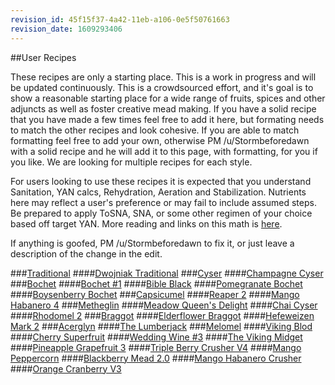 ```yaml
---
revision_id: 45f15f37-4a42-11eb-a106-0e5f50761663
revision_date: 1609293406
---
```



##User Recipes

These recipes are only a starting place. This is a work in progress and will be updated continuously. This is a crowdsourced effort, and it's goal is to show a reasonable starting place for a wide range of fruits, spices and other adjuncts as well as foster creative mead making. If you have a solid recipe that you have made a few times feel free to add it here, but formating needs to match the other recipes and look cohesive. If you are able to match formatting feel free to add your own, otherwise PM /u/Stormbeforedawn with a solid recipe and he will add it to this page, with formatting, for you if you like. We are looking for multiple recipes for each style. 

For users looking to use these recipes it is expected that you understand Sanitation, YAN calcs, Rehydration, Aeration and Stabilization. Nutrients here may reflect a user's preference or may fail to include assumed steps. Be prepared to apply ToSNA, SNA, or some other regimen of your choice based off target YAN. More reading and links on this math is [here](/process/process_summary).

If anything is goofed, PM /u/Stormbeforedawn to fix it, or just leave a description of the change in the edit.


###[Traditional](/userrecipes/traditional)
####[Dwojniak Traditional](/userrecipes/traditional#dwojniak_traditional)
###[Cyser](/userrecipes/cyser)
####[Champagne Cyser](/userrecipes/cyser#champagne_cyser)
###[Bochet](/userrecipes/bochet)
####[Bochet #1](/userrecipes/bochet#bochet_.231)
####[Bible Black](/userrecipes/bochet#bible_black)
####[Pomegranate Bochet](/userrecipes/bochet#pomegranate_bochet)
####[Boysenberry Bochet](/userrecipes/bochet#boysenberry_bochet)
###[Capsicumel](/userrecipes/capsicumel)
####[Reaper 2](/userrecipes/capsicumel#reaper_2)
####[Mango Habanero 4](/userrecipes/capsicumel#mango_habanero_4)
###[Metheglin](/userrecipes/metheglin)
####[Meadow Queen's Delight](/userrecipes/metheglin#meadow_queen.27s_delight)
####[Chai Cyser](/userrecipes/metheglin#chai_cyser)
####[Rhodomel 2](/userrecipes/metheglin#rhodomel_2)
###[Braggot](/userrecipes/braggot)
####[Elderflower Braggot](/userrecipes/braggot#elderflower_braggot)
####[Hefeweizen Mark 2](/userrecipes/braggot#hefeweizen_mark_2)
###[Acerglyn](/userrecipes/acerglyn)
####[The Lumberjack](/userrecipes/acerglyn#the_lumberjack)
###[Melomel](/userrecipes/melomel)
####[Viking Blod](/userrecipes/melomel#viking_blod)
####[Cherry Superfruit](/userrecipes/melomel#cherry_superfruit)
####[Wedding Wine #3](/userrecipes/melomel#wedding_wine_.233)
####[The Viking Midget](/userrecipes/melomel#the_viking_midget)
####[Pineapple Grapefruit 3](/userrecipes/melomel#pineapple_grapefruit_3)
####[Triple Berry Crusher V4](/userrecipes/melomel#triple_berry_crusher_v4)
####[Mango Peppercorn](/userrecipes/melomel#mango_peppercorn)
####[Blackberry Mead 2.0](/userrecipes/melomel#blackberry_mead_2.0)
####[Mango Habanero Crusher](/userrecipes/melomel#mango_habanero_crusher)
####[Orange Cranberry V3](/userrecipes/melomel#orange_cranberry_v3)